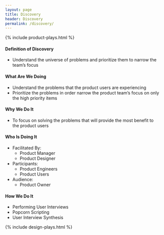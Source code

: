 ```yaml
---
layout: page
title: Discovery
header: Discovery
permalink: /discovery/
---
```

<div class="row">
    <div class="col-md-3">
        {% include product-plays.html %}
    </div>
    <div class="col-md-6">
    <h4 class="Definition" id="Definition">
            Definition of Discovery
        </h4>
        <ul>
            <li>
                Understand the universe of problems and prioritize them to narrow the team’s focus
            </li>
        </ul>
        <h4 class="What" id="What">
            What Are We Doing
        </h4>
            <ul>
                <li>Understand the problems that the product users are experiencing</li>
                <li>Prioritize the problems in order narrow the product team’s focus on only the high priority items</li>
            </ul>
        <h4 class="Why" id="Why">
            Why We Do It
        </h4>
            <ul>
                <li>To focus on solving the problems that will provide the most benefit to the product users</li>
            </ul>
        <h4 class="Who" id="Who">
            Who Is Doing It
        </h4>
        <ul>
            <li>Facilitated By:
                <ul>
                    <li>Product Manager</li>
                    <li>Product Designer</li>
                </ul>
            </li>
            <li>Participants:
                <ul>
                    <li>Product Engineers</li>
                    <li>Product Users</li>
                </ul>
            </li>
            <li>Audience:
                <ul>
                    <li>Product Owner</li>
                </ul>
            </li>
        </ul>
<h4 class="How" id="How">
    How We Do It
</h4>
<ul>
    <li>Performing User Interviews</li>
    <li>Popcorn Scripting</li>
    <li>User Interview Synthesis</li>
</ul>
    </div>
    <div class="col-md-3">
        {% include design-plays.html %}
    </div>
</div>
